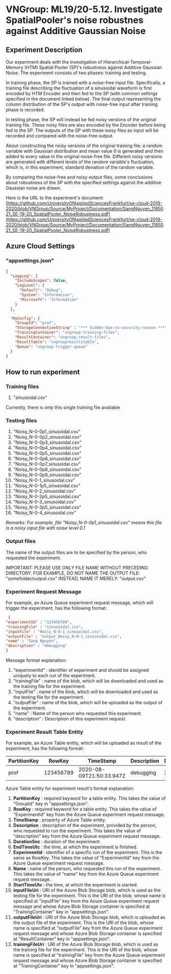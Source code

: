 

# VNGroup: ML19/20-5.12. Investigate SpatialPooler's noise robustnes against Additive Gaussian Noise

## Experiment Description
Our experiment deals with the investigation of Hierarchical-Temporal-Memory (HTM) Spatial Pooler (SP)'s robustness against Additive Gaussian Noise. The experiment consists of two phases: training and testing.

In training phase, the SP is trained with a noise-free input file. Specifically, a training file describing the fluctuation of a sinusoidal waveform is first encoded by HTM Encoder and then fed to the SP (with common settings specified in the document linked below). The final output representing the column distribution of the SP's output with noise-free input after training phase is recorded.

In testing phase, the SP will instead be fed noisy versions of the original training file. These noisy files are also encoded by the Encoder before being fed to the SP. The outputs of the SP with these noisy files as input will be recorded and compared with the noise-free output.

About constructing the noisy versions of the original training file: a random variable with Gaussian distribution and mean value 0 is generated and then added to every value in the original noise-free file. Different noisy versions are generated with different levels of the random variable's fluctuation, which is, in this experiment, standard deviation of the random variable.

By comparing the noise-free and noisy output files, some conclusions about robustness of the SP with the specified settings against the additive Gaussian noise are drawn.

Here is the URL to the experiment's document:
[https://github.com/UniversityOfAppliedSciencesFrankfurt/se-cloud-2019-2020/blob/VNGroup/Source/MyProject/Documentation/SangNguyen_1185021_SE-19-20_SpatialPooler_NoiseRobustness.pdf](https://github.com/UniversityOfAppliedSciencesFrankfurt/se-cloud-2019-2020/blob/VNGroup/Source/MyProject/Documentation/SangNguyen_1185021_SE-19-20_SpatialPooler_NoiseRobustness.pdf)

## Azure Cloud Settings

### "appsettings.json"

~~~json
{
  "Logging": {
    "IncludeScopes": false,
    "LogLevel": {
      "Default": "Debug",
      "System": "Information",
      "Microsoft": "Information"
    }
  },

  "MyConfig": {
    "GroupId": "prof",
    "StorageConnectionString" : "*** hidden-due-to-security-reason ***",
    "TrainingContainer": "vngroup-training-files",
    "ResultContainer": "vngroup-result-files",
    "ResultTable": "vngroupresultstable",
    "Queue": "vngroup-trigger-queue"
  }
}
~~~


## How to run experiment

### Training files

1. "sinusoidal.csv"

Currently, there is only this single training file available

### Testing files

1. "Noisy_N-0-0p1_sinusoidal.csv"
2. "Noisy_N-0-0p2_sinusoidal.csv"
3. "Noisy_N-0-0p3_sinusoidal.csv"
4. "Noisy_N-0-0p4_sinusoidal.csv"
5. "Noisy_N-0-0p5_sinusoidal.csv"
6. "Noisy_N-0-0p6_sinusoidal.csv"
7. "Noisy_N-0-0p7_sinusoidal.csv"
8. "Noisy_N-0-0p8_sinusoidal.csv"
9. "Noisy_N-0-0p9_sinusoidal.csv"
10. "Noisy_N-0-1_sinusoidal.csv" 
11. "Noisy_N-0-1p5_sinusoidal.csv"
12. "Noisy_N-0-2_sinusoidal.csv"
13. "Noisy_N-0-2p5_sinusoidal.csv"
14. "Noisy_N-0-3_sinusoidal.csv"
15. "Noisy_N-0-3p5_sinusoidal.csv"
16. "Noisy_N-0-4_sinusoidal.csv"

*Remarks:
For example, file "Noisy_N-0-0p1_sinusoidal.csv" means this file is a noisy input file with noise level 0.1*

### Output files

The name of the output files are to be specified by the person, who requested the experiment.

IMPORTANT: PLEASE USE ONLY FILE NAME WITHOUT PRECEDING DIRECTORY.
FOR EXAMPLE, DO NOT NAME THE OUTPUT FILE: "somefolder/output.csv"
INSTEAD, NAME IT MERELY: "output.csv"

### Experiment Request Message

For example, an Azure Queue experiment request message, which will trigger the experiment, has the following format:

~~~json
 {
"experimentId" : "123456789",
"trainingFile" : "sinusoidal.csv",
"inputFile" : "Noisy_N-0-1_sinusoidal.csv",
"outputFile" : "output_Noisy_N-0-1_sinusoidal.csv",
"name" : "Sang Nguyen",
"description" : "debugging"
}
~~~

Message format explanation:

1. "experimentId" : identifier of experiment and should be assigned uniquely to each run of the experiment.
2. "trainingFile" : name of the blob, which will be downloaded and used as the training file for the experiment.
3. "inputFile" : name of the blob, which will be downloaded and used as the testing file for the experiment.
4. "outputFile" : name of the blob, which will be uploaded as the output of the experiment.
5. "name" : Name of the person who requested this experiment.
6. "description" : Description of this experiment request.

### Experiment Result Table Entity

For example, an Azure Table entity, which will be uploaded as result of the experiment, has the following format:

|PartitionKey|RowKey|TimeStamp|Description|DurationSec|EndTimeUtc|ExperimentId|Name|StartTimeUtc|inputFileUri|outputFileUri|trainingFileUri|
|-|-|-|-|-|-|-|-|-|-|-|-|
| prof|123456789|2020-08-09T21:50:33.947Z|debugging|3|2020-08-09T21:50:32.463Z|123456789|Sang Nguyen|2020-08-09T21:50:29.027Z|https://webapplearningstorage.blob.core.windows.net/vngroup-training-files/Noisy_N-0-1_sinusoidal.csv|https://webapplearningstorage.blob.core.windows.net/vngroup-result-files/MySPInput/MyEncoderOut_robustness.csv|https://webapplearningstorage.blob.core.windows.net/vngroup-training-files/sinusoidal.csv|

Azure Table entity for experiment result's format explanation:
1. **PartitionKey** : required keyword for a table entity. This takes the value of "GroupId" key in "appsettings.json".
2. **RowKey** : required keyword for a table entity. This takes the value of "ExperimentId" key from the Azure Queue experiment request message.
3. **TimeStamp** : property of Azure Table entity.
4. **Description** : description of the experiment, provided by the person, who requested to run the experiment. This takes the value of "description" key from the Azure Queue experiment request message.
5. **DurationSec** : duration of the experiment.
6. **EndTimeUtc** : the time, at which the experiment is finished.
7. **ExperimentId** : identifier of a specific run of the experiment. This is the same as RowKey. This takes the value of "ExperimentId" key from the Azure Queue experiment request message.
8. **Name** : name of the person, who requested this run of the experiment. This takes the value of "name" key from the Azure Queue experiment request message.
9. **StartTimeUtc** : the time, at which the experiment is started.
10. **inputFileUri** : URI of the Azure Blob Storage blob, which is used as the testing file for the experiment. This is the URI of the blob, whose name is specified at "inputFile" key from the Azure Queue experiment request message and whose Azure Blob Storage container is specified at "TrainingContainer" key in "appsettings.json".
11. **outputFileUri** : URI of the Azure Blob Storage blob, which is uploaded as the output file of the experiment. This is the URI of the blob, whose name is specified at "outputFile" key from the Azure Queue experiment request message and whose Azure Blob Storage container is specified at "ResultContainer" key in "appsettings.json".
12. **trainingFileUri** : URI of the Azure Blob Storage blob, which is used as the training file for the experiment. This is the URI of the blob, whose name is specified at "trainingFile" key from the Azure Queue experiment request message and whose Azure Blob Storage container is specified at "TrainingContainer" key in "appsettings.json".